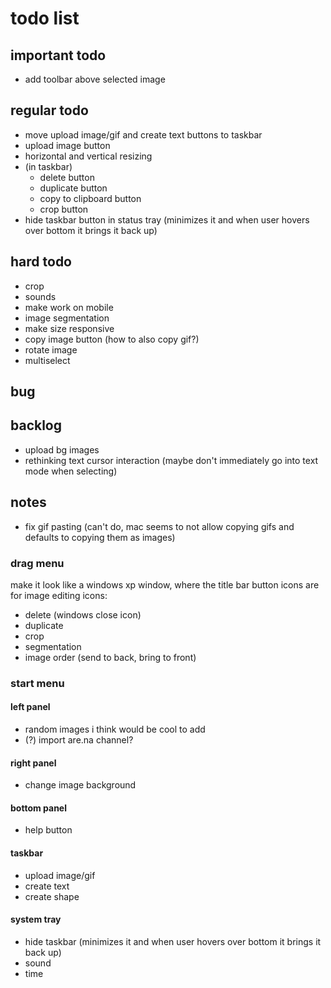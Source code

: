 # todo list

## important todo

- add toolbar above selected image

## regular todo

- move upload image/gif and create text buttons to taskbar
- upload image button
- horizontal and vertical resizing
- (in taskbar)
  - delete button
  - duplicate button
  - copy to clipboard button
  - crop button
- hide taskbar button in status tray (minimizes it and when user hovers over bottom it brings it back up)

## hard todo

- crop
- sounds
- make work on mobile
- image segmentation
- make size responsive
- copy image button (how to also copy gif?)
- rotate image
- multiselect

## bug

## backlog

- upload bg images
- rethinking text cursor interaction (maybe don't immediately go into text mode when selecting)

## notes

- fix gif pasting (can't do, mac seems to not allow copying gifs and defaults to copying them as images)

### drag menu

make it look like a windows xp window, where the title bar button icons are for image editing
icons:

- delete (windows close icon)
- duplicate
- crop
- segmentation
- image order (send to back, bring to front)

### start menu

#### left panel

- random images i think would be cool to add
- (?) import are.na channel?

#### right panel

- change image background

#### bottom panel

- help button

#### taskbar

- upload image/gif
- create text
- create shape

#### system tray

- hide taskbar (minimizes it and when user hovers over bottom it brings it back up)
- sound
- time

